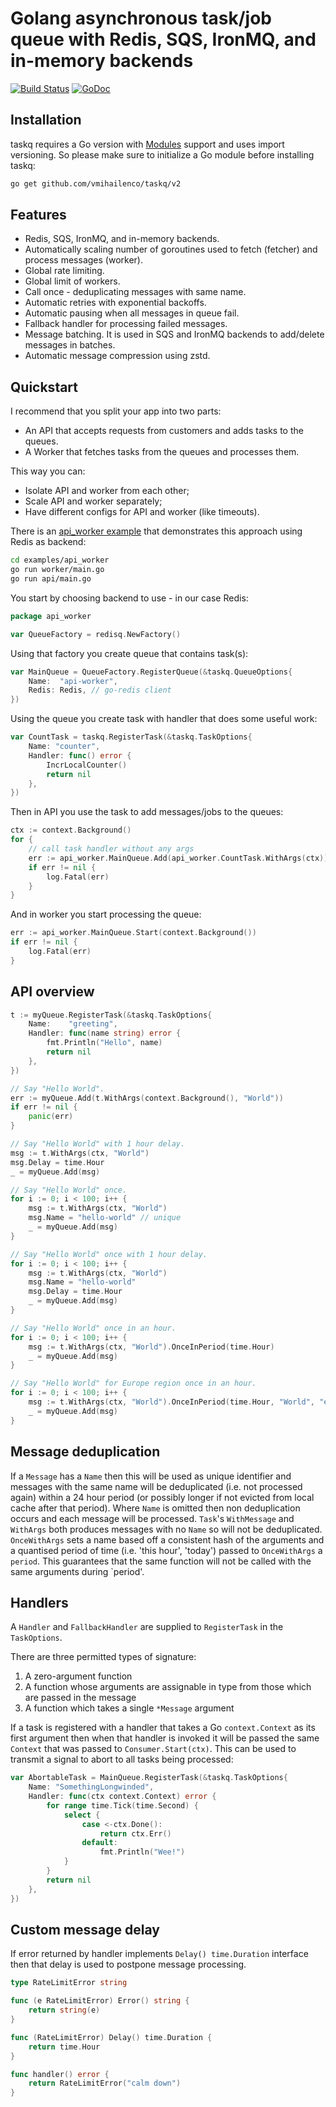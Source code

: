 # Golang asynchronous task/job queue with Redis, SQS, IronMQ, and in-memory backends

[![Build Status](https://travis-ci.org/vmihailenco/taskq.svg)](https://travis-ci.org/vmihailenco/taskq)
[![GoDoc](https://godoc.org/github.com/vmihailenco/taskq?status.svg)](https://godoc.org/github.com/vmihailenco/taskq)

## Installation

taskq requires a Go version with [Modules](https://github.com/golang/go/wiki/Modules) support and uses import versioning. So please make sure to initialize a Go module before installing taskq:

```bash
go get github.com/vmihailenco/taskq/v2
```

## Features

 - Redis, SQS, IronMQ, and in-memory backends.
 - Automatically scaling number of goroutines used to fetch (fetcher) and process messages (worker).
 - Global rate limiting.
 - Global limit of workers.
 - Call once - deduplicating messages with same name.
 - Automatic retries with exponential backoffs.
 - Automatic pausing when all messages in queue fail.
 - Fallback handler for processing failed messages.
 - Message batching. It is used in SQS and IronMQ backends to add/delete messages in batches.
 - Automatic message compression using zstd.

## Quickstart

I recommend that you split your app into two parts:
- An API that accepts requests from customers and adds tasks to the queues.
- A Worker that fetches tasks from the queues and processes them.

This way you can:
- Isolate API and worker from each other;
- Scale API and worker separately;
- Have different configs for API and worker (like timeouts).

There is an [api_worker example](examples/api_worker) that demonstrates this approach using Redis as backend:

```bash
cd examples/api_worker
go run worker/main.go
go run api/main.go
```

You start by choosing backend to use - in our case Redis:

```go
package api_worker

var QueueFactory = redisq.NewFactory()
```

Using that factory you create queue that contains task(s):

```go
var MainQueue = QueueFactory.RegisterQueue(&taskq.QueueOptions{
	Name:  "api-worker",
	Redis: Redis, // go-redis client
})
```

Using the queue you create task with handler that does some useful work:

```go
var CountTask = taskq.RegisterTask(&taskq.TaskOptions{
	Name: "counter",
	Handler: func() error {
		IncrLocalCounter()
		return nil
	},
})
```

Then in API you use the task to add messages/jobs to the queues:

```go
ctx := context.Background()
for {
	// call task handler without any args
	err := api_worker.MainQueue.Add(api_worker.CountTask.WithArgs(ctx))
	if err != nil {
		log.Fatal(err)
	}
}
```

And in worker you start processing the queue:

```go
err := api_worker.MainQueue.Start(context.Background())
if err != nil {
	log.Fatal(err)
}
```

## API overview

```go
t := myQueue.RegisterTask(&taskq.TaskOptions{
	Name:    "greeting",
	Handler: func(name string) error {
		fmt.Println("Hello", name)
		return nil
	},
})

// Say "Hello World".
err := myQueue.Add(t.WithArgs(context.Background(), "World"))
if err != nil {
    panic(err)
}

// Say "Hello World" with 1 hour delay.
msg := t.WithArgs(ctx, "World")
msg.Delay = time.Hour
_ = myQueue.Add(msg)

// Say "Hello World" once.
for i := 0; i < 100; i++ {
    msg := t.WithArgs(ctx, "World")
    msg.Name = "hello-world" // unique
    _ = myQueue.Add(msg)
}

// Say "Hello World" once with 1 hour delay.
for i := 0; i < 100; i++ {
    msg := t.WithArgs(ctx, "World")
    msg.Name = "hello-world"
    msg.Delay = time.Hour
    _ = myQueue.Add(msg)
}

// Say "Hello World" once in an hour.
for i := 0; i < 100; i++ {
    msg := t.WithArgs(ctx, "World").OnceInPeriod(time.Hour)
    _ = myQueue.Add(msg)
}

// Say "Hello World" for Europe region once in an hour.
for i := 0; i < 100; i++ {
    msg := t.WithArgs(ctx, "World").OnceInPeriod(time.Hour, "World", "europe")
    _ = myQueue.Add(msg)
}
```

## Message deduplication
If a `Message` has a `Name` then this will be used as unique identifier and messages with the same name will be deduplicated (i.e. not processed again) within a 24 hour period (or possibly longer if not evicted from local cache after that period). Where `Name` is omitted then non deduplication occurs and each message will be processed. `Task`'s `WithMessage` and `WithArgs` both produces messages with no `Name` so will not be deduplicated. `OnceWithArgs` sets a name based off a consistent hash of the arguments and a quantised period of time (i.e. 'this hour', 'today') passed to `OnceWithArgs` a `period`. This guarantees that the same function will not be called with the same arguments during `period'.

## Handlers
A `Handler` and `FallbackHandler` are supplied to `RegisterTask` in the `TaskOptions`.

There are three permitted types of signature:

1. A zero-argument function
2. A function whose arguments are assignable in type from those which are passed in the message
3. A function which takes a single `*Message` argument

If a task is registered with a handler that takes a Go `context.Context` as its first argument then when that handler is invoked it will be passed the same `Context` that was passed to `Consumer.Start(ctx)`. This can be used to transmit a signal to abort to all tasks being processed:

```go
var AbortableTask = MainQueue.RegisterTask(&taskq.TaskOptions{
	Name: "SomethingLongwinded",
	Handler: func(ctx context.Context) error {
		for range time.Tick(time.Second) {
			select {
			    case <-ctx.Done():
			    	return ctx.Err()
			    default:
			    	fmt.Println("Wee!")
			}
		}
		return nil
	},
})

```

## Custom message delay

If error returned by handler implements `Delay() time.Duration` interface then that delay is used to postpone message processing.

```go
type RateLimitError string

func (e RateLimitError) Error() string {
    return string(e)
}

func (RateLimitError) Delay() time.Duration {
    return time.Hour
}

func handler() error {
    return RateLimitError("calm down")
}
```
